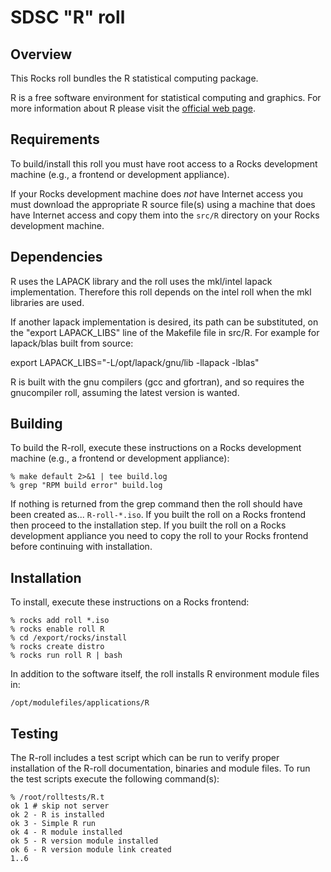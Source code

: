 # SDSC "R" roll

## Overview

This Rocks roll bundles the R statistical computing package.

R is a free software environment for statistical computing and graphics. For
more information about R please visit the <a href="http://www.r-project.org"
target="_blank">official web page</a>.


## Requirements

To build/install this roll you must have root access to a Rocks development
machine (e.g., a frontend or development appliance).

If your Rocks development machine does *not* have Internet access you must
download the appropriate R source file(s) using a machine that does have
Internet access and copy them into the `src/R` directory on your Rocks
development machine.


## Dependencies

R uses the LAPACK library and the roll uses the mkl/intel lapack implementation. Therefore this roll 
depends on the intel roll when the mkl libraries are used.

If another lapack implementation is desired, its path can be substituted,
on the "export LAPACK_LIBS" line of the Makefile file in src/R. For example for lapack/blas built from source:

export LAPACK_LIBS="-L/opt/lapack/gnu/lib -llapack -lblas"

R is built with the gnu compilers (gcc and gfortran), and so requires the gnucompiler roll, assuming the latest version is wanted.


## Building

To build the R-roll, execute these instructions on a Rocks development machine
(e.g., a frontend or development appliance):

```shell
% make default 2>&1 | tee build.log
% grep "RPM build error" build.log
```

If nothing is returned from the grep command then the roll should have been
created as... `R-roll-*.iso`. If you built the roll on a Rocks frontend then
proceed to the installation step. If you built the roll on a Rocks development
appliance you need to copy the roll to your Rocks frontend before continuing
with installation.


## Installation

To install, execute these instructions on a Rocks frontend:

```shell
% rocks add roll *.iso
% rocks enable roll R
% cd /export/rocks/install
% rocks create distro
% rocks run roll R | bash
```

In addition to the software itself, the roll installs R environment module files
in:

```shell
/opt/modulefiles/applications/R
```

## Testing

The R-roll includes a test script which can be run to verify proper installation
of the R-roll documentation, binaries and module files. To run the test scripts
execute the following command(s):

```shell
% /root/rolltests/R.t 
ok 1 # skip not server
ok 2 - R is installed
ok 3 - Simple R run
ok 4 - R module installed
ok 5 - R version module installed
ok 6 - R version module link created
1..6
```

